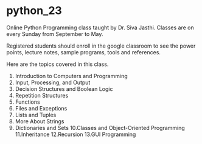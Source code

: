 # python_23
Online Python Programming class taught by Dr. Siva Jasthi.  Classes are on every Sunday from September to May.

Registered students should enroll in the google classroom to see the power points, lecture notes, sample programs, tools and references.

Here are the topics covered in this class.

1. Introduction to Computers and Programming 
2. Input, Processing, and Output
3. Decision Structures and Boolean Logic
4. Repetition Structures
5. Functions
6. Files and Exceptions
7. Lists and Tuples
8. More About Strings
9. Dictionaries and Sets
10.Classes and Object-Oriented Programming
11.Inheritance
12.Recursion 
13.GUI Programming
